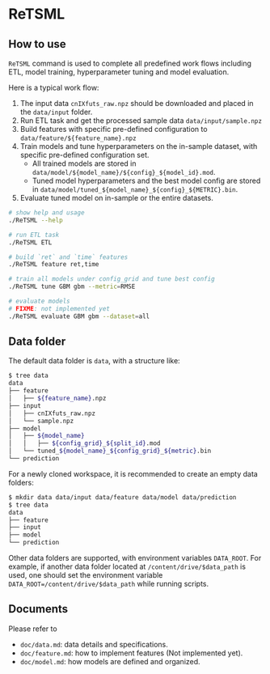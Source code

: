 # ReTSML

## How to use

`ReTSML` command is used to complete all predefined work flows including ETL, model 
training, hyperparameter tuning and model evaluation.

Here is a typical work flow:

1. The input data `cnIXfuts_raw.npz` should be downloaded and placed in the `data/input` folder.
2. Run ETL task and get the processed sample data `data/input/sample.npz`
3. Build features with specific pre-defined configuration to `data/feature/${feature_name}.npz`
4. Train models and tune hyperparameters on the in-sample dataset, with specific pre-defined configuration set.
    * All trained models are stored in `data/model/${model_name}/${config}_${model_id}.mod`.
    * Tuned model hyperparameters and the best model config are stored in `data/model/tuned_${model_name}_${config}_${METRIC}.bin`.
5. Evaluate tuned model on in-sample or the entire datasets.

```bash
# show help and usage
./ReTSML --help

# run ETL task
./ReTSML ETL

# build `ret` and `time` features
./ReTSML feature ret,time

# train all models under config_grid and tune best config
./ReTSML tune GBM gbm --metric=RMSE

# evaluate models
# FIXME: not implemented yet
./ReTSML evaluate GBM gbm --dataset=all
```

## Data folder

The default data folder is `data`, with a structure like:
```bash
$ tree data
data
├── feature
│   ├── ${feature_name}.npz
├── input
│   ├── cnIXfuts_raw.npz
│   └── sample.npz
├── model
│   ├── ${model_name}
│   │   ├── ${config_grid}_${split_id}.mod
│   └── tuned_${model_name}_${config_grid}_${metric}.bin
└── prediction
```

For a newly cloned workspace, it is recommended to create an empty data folders:
```bash
$ mkdir data data/input data/feature data/model data/prediction
$ tree data
data
├── feature
├── input
├── model
└── prediction
```

Other data folders are supported, with environment variables `DATA_ROOT`.
For example, if another data folder located at `/content/drive/$data_path` is
used, one should set the environment variable `DATA_ROOT=/content/drive/$data_path`
while running scripts.

## Documents

Please refer to 
* `doc/data.md`: data details and specifications.
* `doc/feature.md`: how to implement features (Not implemented yet).
* `doc/model.md`: how models are defined and organized.
